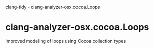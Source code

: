 clang-tidy - clang-analyzer-osx.cocoa.Loops

</div>

# clang-analyzer-osx.cocoa.Loops

Improved modeling of loops using Cocoa collection types
